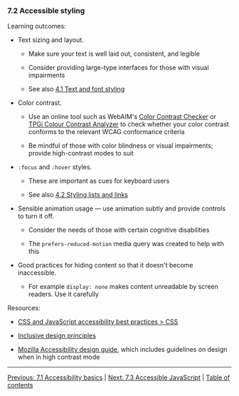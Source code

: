 ### 7.2 Accessible styling

Learning outcomes:

- Text sizing and layout.

  - Make sure your text is well laid out, consistent, and legible

  - Consider providing large-type interfaces for those with visual impairments

  - See also [4.1 Text and font styling](../2-styling/4-1-text-and-font-styling.md)

- Color contrast.

  - Use an online tool such as WebAIM's [Color Contrast Checker](https://webaim.org/resources/contrastchecker/) or [TPGi Colour Contrast Analyzer](https://www.tpgi.com/color-contrast-checker/) to check whether your color contrast conforms to the relevant WCAG conformance criteria

  - Be mindful of those with color blindness or visual impairments; provide high-contrast modes to suit

- `:focus` and `:hover` styles.

  - These are important as cues for keyboard users

  - See also [4.2 Styling lists and links](../2-styling/4-2-styling-lists-and-links.md)

- Sensible animation usage — use animation subtly and provide controls to turn it off.

  - Consider the needs of those with certain cognitive disabilities

  - The `prefers-reduced-motion` media query was created to help with this

- Good practices for hiding content so that it doesn't become inaccessible.

  - For example `display: none` makes content unreadable by screen readers. Use it carefully

Resources:

- [CSS and JavaScript accessibility best practices > CSS](https://developer.mozilla.org/docs/Learn/Accessibility/CSS_and_JavaScript#css)

- [Inclusive design principles](https://inclusivedesignprinciples.org/)

- [Mozilla Accessibility design guide](https://wiki.mozilla.org/Accessibility/Design_Guide), which includes guidelines on design when in high contrast mode

---

[Previous: 7.1 Accessibility basics](/curriculum/2-core/4-best-practices-and-essential-tooling/7-1-accessibility-basics.md) | [Next: 7.3 Accessible JavaScript](/curriculum/2-core/4-best-practices-and-essential-tooling/7-3-accessible-javascript.md) | [Table of contents](/TOC.md)